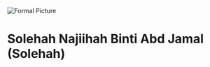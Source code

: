 ![Formal Picture](https://github.com/drshahizan/research-design/assets/165742522/a3d544da-6a27-4163-a0a2-6d90cffbabcb)
# Solehah Najiihah Binti Abd Jamal (Solehah)


